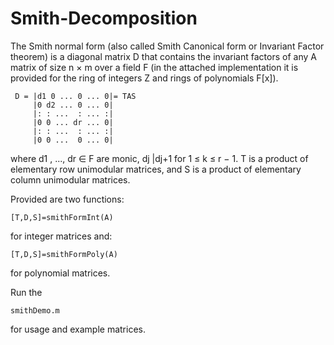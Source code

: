 # Smith-Decomposition

The Smith normal form (also called Smith Canonical form or Invariant Factor theorem) is a diagonal matrix D that contains the invariant factors of any A matrix of size n × m over a field F (in the attached implementation it is provided for the ring of integers Z and rings of polynomials F[x]).

```
 D = |d1 0 ... 0 ... 0|= TAS
     |0 d2 ... 0 ... 0| 
     |: : ...  : ... :| 
     |0 0 ... dr ... 0| 
     |: : ...  : ... :| 
     |0 0 ...  0 ... 0|
```

where d1 , ..., dr ∈ F are monic, dj |dj+1 for 1 ≤ k ≤ r − 1. T is a product of elementary row unimodular matrices, and S is a product of elementary column unimodular matrices.

Provided are two functions: 
```
[T,D,S]=smithFormInt(A) 
```
for integer matrices and: 
```
[T,D,S]=smithFormPoly(A) 
```
for polynomial matrices.

Run the 
```
smithDemo.m 
```
for usage and example matrices.
